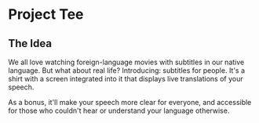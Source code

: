 # Project Tee

## The Idea

We all love watching foreign-language movies with subtitles in our native language. But what about real life? Introducing: subtitles for people. It's a shirt with a screen integrated into it that displays live translations of your speech.

As a bonus, it'll make your speech more clear for everyone, and accessible for those who couldn't hear or understand your language otherwise.
